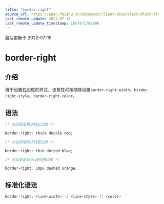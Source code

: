 ```yaml
---
title: "border-right"
source_url: https://open.feishu.cn/document/client-docs/block/block-frame/code-components-and-structure/view-layer/ttss/attributes/border/border-right
last_remote_update: 2022-07-15
last_remote_update_timestamp: 1657871782000
---
```

最后更新于 2022-07-15

# border-right

## 介绍

用于设置右边框的样式，该属性可按顺序设置`border-right-width`、`border-right-style`、`border-right-color`。

## 语法

```css
/* 右边框是粗双线红边框 */

border-right: thick double red;

/* 右边框是细点线蓝边框 */

border-right: thin dotted blue;

/* 右边框是10px虚线橙边框 */

border-right: 10px dashed orange;
```

## 标准化语法

```css
border-right: <line-width> || <line-style> || <color>
```
